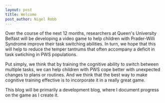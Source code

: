 ```yaml
---
layout: post
title: Welcome
post_author: Nigel Robb
---
```

Over the course of the next 12 months, researchers at Queen's University Belfast will be developing a video game to help children 
with Prader-Willi Syndrome improve their task switching abilities. In turn, we hope that this will help to reduce the temper 
tantrums that often accompany a deficit in task swtiching in PWS populations.

Put simply, we think that by training the cognitive ability to switch between multiple tasks, we can help children with PWS cope 
better with unexpected changes to plans or routines. And we think that the best way to make cognitive training effective is to 
incorporate it in a really great game.

This blog will be primarily a development blog, where I document progress on the game as I create it.

